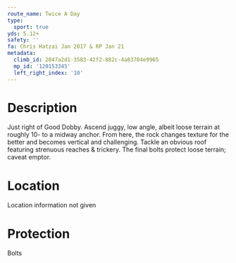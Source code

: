 ```yaml
---
route_name: Twice A Day
type:
  sport: true
yds: 5.12+
safety: ''
fa: Chris Hatzai Jan 2017 & RP Jan 21
metadata:
  climb_id: 2047a2d1-3583-42f2-882c-4a83704e9965
  mp_id: '120153345'
  left_right_index: '10'
---
```

# Description
Just right of Good Dobby. Ascend juggy, low angle, albeit loose terrain at roughly 10- to a midway anchor. From here, the rock changes texture for the better and becomes vertical and challenging. Tackle an obvious roof featuring strenuous reaches & trickery. The final bolts protect loose terrain; caveat emptor.

# Location
Location information not given

# Protection
Bolts
